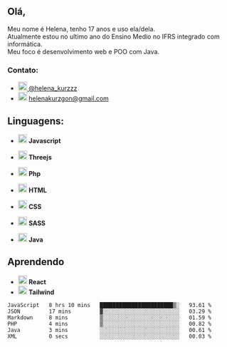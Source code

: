 ## Olá,  
Meu nome é Helena, tenho 17 anos e uso ela/dela.  
Atualmente estou no ultimo ano do Ensino Medio no IFRS integrado com informática.   
Meu foco é desenvolvimento web e POO com Java.  

### Contato: 
- <a target="_blank" href="https://twitter.com/helena_kurzzz"> <img src="https://cdn.jsdelivr.net/gh/devicons/devicon/icons/twitter/twitter-original.svg" width="20px" height="auto" /> @helena_kurzzz </a>
- <img src="https://cdn.jsdelivr.net/gh/devicons/devicon/icons/google/google-original.svg"   width="20px" height="auto" /> helenakurzgon@gmail.com

## Linguagens:
- <img src="https://cdn.jsdelivr.net/gh/devicons/devicon/icons/javascript/javascript-original.svg"  width="20px" height="auto" /> **Javascript**
- <img src="https://aws1.discourse-cdn.com/standard17/uploads/threejs/original/2X/b/be2f75f72751c11cbe1593c69a99a52900bf12cb.svg" width="20px" height="auto" /> **Threejs**
  
- <img src="https://cdn.jsdelivr.net/gh/devicons/devicon/icons/php/php-original.svg"  width="20px" height="auto" /> **Php**
  
- <img src="https://cdn.jsdelivr.net/gh/devicons/devicon/icons/html5/html5-original.svg"  width="20px" height="auto" /> **HTML**
- <img src="https://cdn.jsdelivr.net/gh/devicons/devicon/icons/css3/css3-original.svg"  width="20px" height="auto" /> **CSS**
- <img src="https://cdn.jsdelivr.net/gh/devicons/devicon/icons/sass/sass-original.svg"  width="20px" height="auto" /> **SASS**
  
- <img src="https://cdn.jsdelivr.net/gh/devicons/devicon/icons/java/java-original.svg"  width="20px" height="auto" /> **Java**

## Aprendendo
- <img src="https://cdn.jsdelivr.net/gh/devicons/devicon/icons/react/react-original.svg"  width="20px" height="auto" /> **React**
- <img src="https://cdn.jsdelivr.net/gh/devicons/devicon/icons/tailwindcss/tailwindcss-plain.svg"  width="20px" height="auto" /> **Tailwind**

 
<!--START_SECTION:waka-->

```text
JavaScript   8 hrs 10 mins   ███████████████████████▒░   93.61 %
JSON         17 mins         ▓░░░░░░░░░░░░░░░░░░░░░░░░   03.29 %
Markdown     8 mins          ▒░░░░░░░░░░░░░░░░░░░░░░░░   01.59 %
PHP          4 mins          ▒░░░░░░░░░░░░░░░░░░░░░░░░   00.82 %
Java         3 mins          ░░░░░░░░░░░░░░░░░░░░░░░░░   00.61 %
XML          0 secs          ░░░░░░░░░░░░░░░░░░░░░░░░░   00.03 %
```

<!--END_SECTION:waka-->
